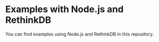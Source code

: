 Examples with Node.js and RethinkDB
========================


You can find examples using Node.js and RethinkDB in this repository.
